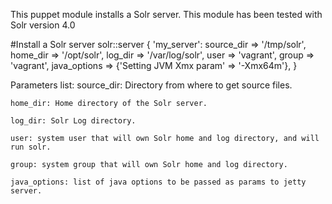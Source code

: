 This puppet module installs a Solr server. This module has been tested with Solr version 4.0


#Install a Solr server
	solr::server { 'my_server':
	  source_dir    => '/tmp/solr',
	  home_dir      => '/opt/solr',
	  log_dir       => '/var/log/solr',
	  user          => 'vagrant',
	  group         => 'vagrant',
	  java_options  => {'Setting JVM Xmx param' => '-Xmx64m'},
	}

Parameters list:
	source_dir: Directory from where to get source files.
	
	home_dir: Home directory of the Solr server.
	
	log_dir: Solr Log directory.
	
	user: system user that will own Solr home and log directory, and will run solr.
	
	group: system group that will own Solr home and log directory.
	
	java_options: list of java options to be passed as params to jetty server.
  
